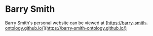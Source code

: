 # Barry Smith 
Barry Smith's personal website can be viewed at [https://barry-smith-ontology.github.io/](https://barry-smith-ontology.github.io/)
